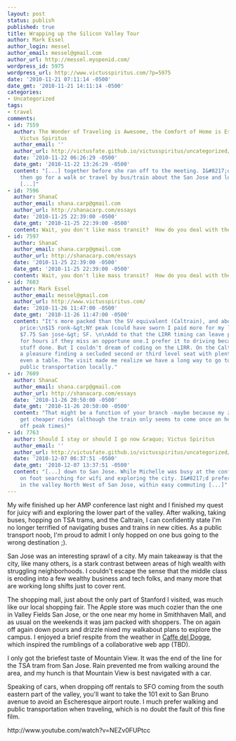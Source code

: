 ```yaml
---
layout: post
status: publish
published: true
title: Wrapping up the Silicon Valley Tour
author: Mark Essel
author_login: messel
author_email: messel@gmail.com
author_url: http://messel.myopenid.com/
wordpress_id: 5975
wordpress_url: http://www.victusspiritus.com/?p=5975
date: '2010-11-21 07:11:14 -0500'
date_gmt: '2010-11-21 14:11:14 -0500'
categories:
- Uncategorized
tags:
- travel
comments:
- id: 7559
  author: The Wonder of Traveling is Awesome, the Comfort of Home is Essential &raquo;
    Victus Spiritus
  author_email: ''
  author_url: http://victusfate.github.io/victusspiritus/uncategorized/2010/11/22/the-wonder-of-traveling-is-awesome-the-comfort-of-home-is-essential/
  date: '2010-11-22 06:26:29 -0500'
  date_gmt: '2010-11-22 13:26:29 -0500'
  content: "[...] together before she ran off to the meeting. I&#8217;d write a post
    then go for a walk or travel by bus/train about the San Jose and lower valley
    [...]"
- id: 7596
  author: ShanaC
  author_email: shana.carp@gmail.com
  author_url: http://shanacarp.com/essays
  date: '2010-11-25 22:39:00 -0500'
  date_gmt: '2010-11-25 22:39:00 -0500'
  content: Wait, you don't like mass transit?  How do you deal with the LIRR then?
- id: 7597
  author: ShanaC
  author_email: shana.carp@gmail.com
  author_url: http://shanacarp.com/essays
  date: '2010-11-25 22:39:00 -0500'
  date_gmt: '2010-11-25 22:39:00 -0500'
  content: Wait, you don't like mass transit?  How do you deal with the LIRR then?
- id: 7603
  author: Mark Essel
  author_email: messel@gmail.com
  author_url: http://www.victusspiritus.com/
  date: '2010-11-26 11:47:00 -0500'
  date_gmt: '2010-11-26 11:47:00 -0500'
  content: "It's more packed than the SV equivalent (Caltrain), and about double the
    price:\n$15 ronk-&gt;NY peak (could have sworn I paid more for my last trip),
    $7.75 San jose-&gt; SF. \n\nAdd to that the LIRR timing can leave people waiting
    for hours if they miss an opportune one.I prefer it to driving because I can read/get
    stuff done. But I couldn't dream of coding on the LIRR. On the Caltrain it was
    a pleasure finding a secluded second or third level seat with plenty of room and
    even a table. The visit made me realize we have a long way to go to improving
    public transportation locally."
- id: 7609
  author: ShanaC
  author_email: shana.carp@gmail.com
  author_url: http://shanacarp.com/essays
  date: '2010-11-26 20:50:00 -0500'
  date_gmt: '2010-11-26 20:50:00 -0500'
  content: "That might be a function of your branch -maybe because my zone is different,\r\nI
    get cheaper rides (although the train only seems to come once an hour\r\nduring
    off peak times)"
- id: 7763
  author: Should I stay or should I go now &raquo; Victus Spiritus
  author_email: ''
  author_url: http://victusfate.github.io/victusspiritus/uncategorized/2010/12/07/should-i-stay-or-should-i-go-now/
  date: '2010-12-07 06:37:51 -0500'
  date_gmt: '2010-12-07 13:37:51 -0500'
  content: "[...] down to San Jose. While Michelle was busy at the conference, I was
    on foot searching for wifi and exploring the city. I&#8217;d prefer living anywhere
    in the valley North West of San Jose, within easy commuting [...]"
---
```

<p>My wife finished up her AMP conference last night and I finished my quest for juicy wifi and exploring the lower part of the valley. After walking, taking buses, hopping on TSA trams, and the Caltrain, I can confidently state I'm no longer terrified of navigating buses and trains in new cities. As a public transport noob, I'm proud to admit I only hopped on one bus going to the wrong destination ;).</p>
<p>San Jose was an interesting sprawl of a city. My main takeaway is that the city, like many others, is a stark contrast between areas of high wealth with struggling neighborhoods. I couldn't escape the sense that the middle class is eroding into a few wealthy business and tech folks, and many more that are working long shifts just to cover rent.</p>
<p>The shopping mall, just about the only part of Stanford I visited, was much like our local shopping fair. The Apple store was much cozier than the one in Valley Fields San Jose, or the one near my home in Smithhaven Mall, and as usual on the weekends it was jam packed with shoppers. The on again off again down pours and drizzle nixed my walkabout plans to explore the campus. I enjoyed a brief respite from the weather in <a href="https://github.com/victusfate/Caffe-del-Dogge">Caffe del Dogge</a>, which inspired the rumblings of a collaborative web app (TBD).</p>
<p>I only got the briefest taste of Mountain View. It was the end of the line for the TSA tram from San Jose. Rain prevented me from walking around the area, and my hunch is that Mountain View is best navigated with a car. </p>
<p>Speaking of cars, when dropping off rentals to SFO coming from the south eastern part of the valley, you'll want to take the 101 exit to San Bruno avenue to avoid an Escheresque airport route. I much prefer walking and public transportation when traveling, which is no doubt the fault of this fine film.</p>
<p>http://www.youtube.com/watch?v=NEZv0FUPtcc</p>
